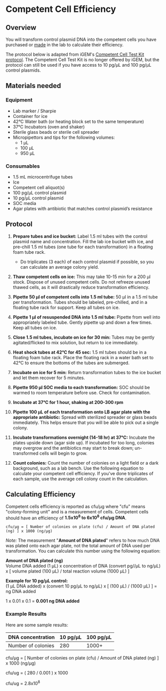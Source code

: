 # Competent Cell Efficiency

## Overview
You will transform control plasmid DNA into the competent cells you have purchased or [made](./protocol-preparing-competent-cells.md) in the lab to calculate their efficiency.

The protocol below is adapted from iGEM's [Competent Cell Test Kit protocol](https://parts.igem.org/Help:Competent_Cell_Test_Kit).
The Competent Cell Test Kit is no longer offered by iGEM, but the protocol can still be used if you have access to 10 pg/µL and 100 pg/µL control plasmids.


## Materials needed
### Equipment
- Lab marker / Sharpie
- Container for ice
- 42°C Water bath (or heating block set to the same temperature)
- 37°C Incubators (oven and shaker)
- Sterile glass beads or sterile cell spreader
- Micropipettors and tips for the following volumes: 
    - 1 µL
    - 100 µL
    - 950 µL

### Consumables
- 1.5 mL microcentrifuge tubes
- Ice
- Competent cell aliquot(s)
- 100 pg/µL control plasmid
- 10 pg/µL control plasmid
- SOC media
- Agar plates with antibiotic that matches control plasmid’s resistance

## Protocol

1. **Prepare tubes and ice bucket:** 
Label 1.5 ml tubes with the control plasmid name and concentration. 
Fill the lab ice bucket with ice, and pre-chill 1.5 ml tubes (one tube for each transformation) in a floating foam tube rack.
    - Do triplicates (3 each) of each control plasmid if possible, so you can calculate an average colony yield.

2. **Thaw competent cells on ice:** 
This may take 10-15 min for a 200 µl stock. 
Dispose of unused competent cells. Do not refreeze unused thawed cells, as it will drastically reduce transformation efficiency.

3. **Pipette 50 µl of competent cells into 1.5 ml tube:** 
50 µl in a 1.5 ml tube per transformation. 
Tubes should be labeled, pre-chilled, and in a floating tube rack for support. 
Keep all tubes on ice. 

4. **Pipette 1 µl of resuspended DNA into 1.5 ml tube:** 
Pipette from well into appropriately labeled tube. Gently pipette up and down a few times. 
Keep all tubes on ice.

5. **Close 1.5 ml tubes, incubate on ice for 30 min:** 
Tubes may be gently agitated/flicked to mix solution, but return to ice immediately.

6. **Heat shock tubes at 42°C for 45 sec:** 
1.5 ml tubes should be in a floating foam tube rack. 
Place the floating rack in a water bath set to 42°C to ensure the bottoms of the tubes are submerged.

7. **Incubate on ice for 5 min:** 
Return transformation tubes to the ice bucket and let them recover for 5 minutes.

8. **Pipette 950 µl SOC media to each transformation:** 
SOC should be warmed to room temperature before use. Check for contamination.

9. **Incubate at 37°C for 1 hour, shaking at 200-300 rpm**

10. **Pipette 100 µL of each transformation onto LB agar plate with the appropriate antibiotic:** 
Spread with sterilized spreader or glass beads immediately. 
This helps ensure that you will be able to pick out a single colony.

11. **Incubate transformations overnight (14-18 hr) at 37°C:** 
Incubate the plates upside down (agar side up). 
If incubated for too long, colonies may overgrow and the antibiotics may start to break down; un-transformed cells will begin to grow.

12. **Count colonies:** 
Count the number of colonies on a light field or a dark background, such as a lab bench. 
Use the following equation to calculate your competent cell efficiency. 
If you've done triplicates of each sample, use the average cell colony count in the calculation.


## Calculating Efficiency
Competent cells efficiency is reported as cfu/µg where "cfu" means "colony-forming unit" and is a measurement of cells.  Competent cells should have an efficiency of **1.5x10<sup>8</sup> to 6x10<sup>8</sup> cfu/µg DNA**. 

`cfu/µg = [ Number of colonies on plate (cfu) / Amount of DNA plated (ng) ] x 1000 (ng/µg)`


_Note:_ The measurement "**Amount of DNA plated**" refers to how much DNA was plated onto each agar plate, not the total amount of DNA used per transformation. You can calculate this number using the following equation:

**Amount of DNA plated (ng)**<br />
Volume DNA added (1 µL) x concentration of DNA (convert pg//µL to ng/µL) x  [ volume plated (100 µL) / total reaction volume (1000 µL) ]

**Example for 10 pg/µL control:**<br />
(1 µL DNA added) x (convert 10 pg/µL to ng/µL) x  [ (100 µL) / (1000 µL) ] = ng DNA added

1 x 0.01 x 0.1 = **0.001 ng DNA added** 

### Example Results
Here are some sample results:

| DNA concentration | 10 pg/µL | 100 pg/µL |
| --- | --- | --- |
| Number of colonies | 280 | 1000+ |

cfu/µg = [ Number of colonies on plate (cfu) / Amount of DNA plated (ng) ] x 1000 (ng/µg)

cfu/ug = ( 280 / 0.001 ) x 1000
 
cfu/ug = 2.8x10<sup>8</sup>
